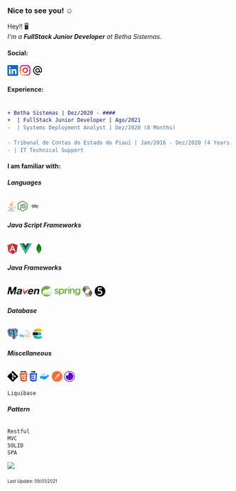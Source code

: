 ### Nice to see you! ☺️

<!--Resume-->

Hey!! 🖥️ <br>
 _I'm a **FullStack Junior Developer** at Betha Sistemas._
 
 
 <!--Contact-->
#### Social:
<a href="https://www.linkedin.com/in/shander-andrade-335282195/" target="_blank"><img title="Linkedin" src=".\svgs\linkedin.svg"></a>
<a href="https://www.instagram.com/shander_bonorino" target="_blank"><img title="Instagram" src=".\svgs\instagram.svg"></a>
<a href="mailto:s.hander8910@hotmail.com"><img title="E-mail" src=".\svgs\email.svg"></a>


#### Experience:
```diff

+ Betha Sistemas | Dez/2020 - ####
+  | FullStack Junior Developer | Ago/2021
-  | Systems Deployment Analyst | Dez/2020 (8 Months)

- Tribunal de Contas do Estado do Piauí | Jan/2016 - Dez/2020 (4 Years 11 Months)
- | IT Technical Support

```


<!--Knowledge-->
#### I am familiar with:

###### **Languages**
<a><img title="JAVA" src=".\svgs\java.svg"></a>
<a><img title="Node.JS" src=".\svgs\node.svg"></a>
<a><img title="Groovy" src=".\svgs\groovy.svg"></a>

###### **Java Script Frameworks**
<a><img title="AngularJS" src=".\svgs\angularJS.svg"></a>
<a><img title="Vue.JS" src=".\svgs\vue.svg"></a>
<a><img title="MongoDB" src=".\svgs\mongodb.svg"></a>

###### **Java Frameworks**
<a><img title="Maven" src=".\svgs\maven.svg"></a>
<a><img title="Spring" src=".\svgs\spring.svg"></a>
<a><img title="Hibernate" src=".\svgs\hibernate.svg"></a>
<a><img title="Junit" src=".\svgs\junit.svg"></a>

###### **Database**
<a><img title="PostgreSQL" src=".\svgs\postgres.svg"></a>
<a><img title="MySQL" src=".\svgs\mysql.svg"></a>
<a><img title="Elastic Search" src=".\svgs\elasticsearch.svg"></a>

###### **Miscellaneous**
<a><img title="Git" src=".\svgs\git.svg"></a>
<a><img title="HTML" src=".\svgs\html.svg"></a>
<a><img title="CSS" src=".\svgs\css.svg"></a>
<a><img title="Docker" src=".\svgs\docker.svg"></a>
<a><img title="Postman" src=".\svgs\postman.svg"></a>
<a><img title="Insomnia" src=".\svgs\insomnia.svg"></a>
```
Liquibase
```

###### **Pattern**
```
Restful
MVC
SOLID
SPA
```










<!--Languages Usage-->
<img src="https://github-readme-stats.vercel.app/api/top-langs/?username=ShanderB&layout=compact">

<sup><sub> Last Update: 09/01/2021 </sup></sub>
